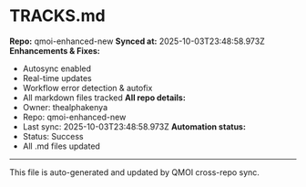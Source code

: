 # TRACKS.md

**Repo:** qmoi-enhanced-new
**Synced at:** 2025-10-03T23:48:58.973Z
**Enhancements & Fixes:**
- Autosync enabled
- Real-time updates
- Workflow error detection & autofix
- All markdown files tracked
**All repo details:**
- Owner: thealphakenya
- Repo: qmoi-enhanced-new
- Last sync: 2025-10-03T23:48:58.973Z
**Automation status:**
- Status: Success
- All .md files updated
---
This file is auto-generated and updated by QMOI cross-repo sync.

